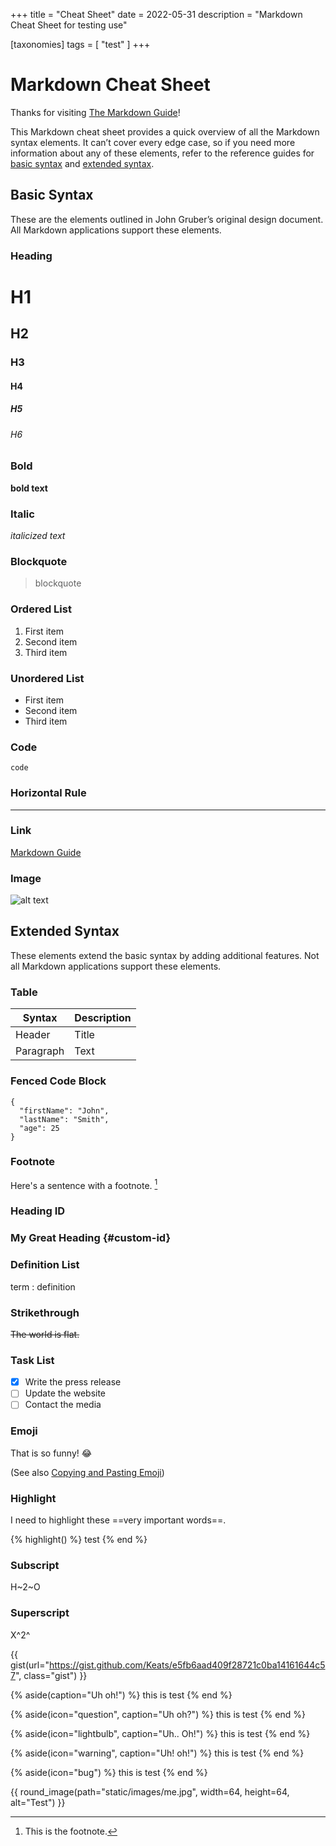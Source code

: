 +++
title = "Cheat Sheet"
date = 2022-05-31
description = "Markdown Cheat Sheet for testing use"

[taxonomies]
tags = [ "test" ]
+++
# Markdown Cheat Sheet

Thanks for visiting [The Markdown Guide](https://www.markdownguide.org)!

This Markdown cheat sheet provides a quick overview of all the Markdown syntax elements. It can’t cover every edge case, so if you need more information about any of these elements, refer to the reference guides for [basic syntax](https://www.markdownguide.org/basic-syntax) and [extended syntax](https://www.markdownguide.org/extended-syntax).

## Basic Syntax

These are the elements outlined in John Gruber’s original design document. All Markdown applications support these elements.

### Heading

# H1
## H2
### H3
#### H4
##### H5
###### H6

### Bold

**bold text**

### Italic

*italicized text*

### Blockquote

> blockquote

### Ordered List

1. First item
2. Second item
3. Third item

### Unordered List

- First item
- Second item
- Third item

### Code

`code`

### Horizontal Rule

---

### Link

[Markdown Guide](https://www.markdownguide.org)

### Image

![alt text](https://www.markdownguide.org/assets/images/tux.png)

## Extended Syntax

These elements extend the basic syntax by adding additional features. Not all Markdown applications support these elements.

### Table

| Syntax | Description |
| ----------- | ----------- |
| Header | Title |
| Paragraph | Text |

### Fenced Code Block

```
{
  "firstName": "John",
  "lastName": "Smith",
  "age": 25
}
```

### Footnote

Here's a sentence with a footnote. [^1]

[^1]: This is the footnote.

### Heading ID

### My Great Heading {#custom-id}

### Definition List

term
: definition

### Strikethrough

~~The world is flat.~~

### Task List

- [x] Write the press release
- [ ] Update the website
- [ ] Contact the media

### Emoji

That is so funny! :joy:

(See also [Copying and Pasting Emoji](https://www.markdownguide.org/extended-syntax/#copying-and-pasting-emoji))

### Highlight

I need to highlight these ==very important words==.

{% highlight() %}
test
{% end %}

### Subscript

H~2~O

### Superscript

X^2^


{{ gist(url="https://gist.github.com/Keats/e5fb6aad409f28721c0ba14161644c57", class="gist") }}


{% aside(caption="Uh oh!") %}
    this is test
{% end %}

{% aside(icon="question", caption="Uh oh?") %}
    this is test
{% end %}

{% aside(icon="lightbulb", caption="Uh.. Oh!") %}
    this is test
{% end %}

{% aside(icon="warning", caption="Uh! oh!") %}
    this is test
{% end %}

{% aside(icon="bug") %}
    this is test
{% end %}

{{ round_image(path="static/images/me.jpg", width=64, height=64, alt="Test") }}